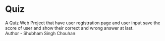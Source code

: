 # Quiz
A Quiz Web Project that have user registration page and user input save the score of user and show their correct and wrong answer at last.
<br>
Author - Shubham Singh Chouhan
